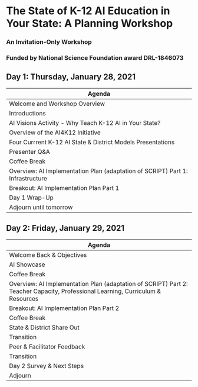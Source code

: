 # The State of K-12 AI Education in Your State: A Planning Workshop
### An Invitation-Only Workshop
### Funded by National Science Foundation award DRL-1846073

## Day 1: Thursday, January 28, 2021

|Agenda|
|------|
| Welcome and Workshop Overview
| Introductions
| AI Visions Activity - Why Teach K-12 AI in Your State?
| Overview of the AI4K12 Initiative
| Four Currrent K-12 AI State & District Models Presentations
| Presenter Q&A
| Coffee Break
| Overview: AI Implementation Plan (adaptation of SCRIPT) Part 1: Infrastructure
| Breakout: AI Implementation Plan Part 1
| Day 1 Wrap-Up
| Adjourn until tomorrow

## Day 2: Friday, January 29, 2021
|Agenda|
|------|
| Welcome Back & Objectives
| AI Showcase
| Coffee Break
| Overview: AI Implementation Plan (adaptation of SCRIPT) Part 2: Teacher Capacity, Professional Learning, Curriculum & Resources
| Breakout: AI Implementation Plan Part 2
| Coffee Break
| State & District Share Out
| Transition
| Peer & Facilitator Feedback
| Transition
| Day 2 Survey & Next Steps
| Adjourn


